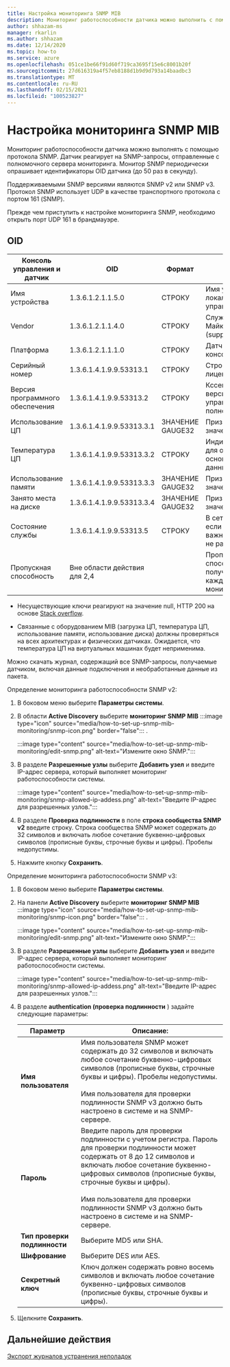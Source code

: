 ```yaml
---
title: Настройка мониторинга SNMP MIB
description: Мониторинг работоспособности датчика можно выполнить с помощью SNMP. Датчик реагирует на SNMP-запросы, отправленные с полномочного сервера мониторинга.
author: shhazam-ms
manager: rkarlin
ms.author: shhazam
ms.date: 12/14/2020
ms.topic: how-to
ms.service: azure
ms.openlocfilehash: 051ce1be66f91d60f719ca3695f15e6c8001b20f
ms.sourcegitcommit: 27d616319a4f57eb8188d1b9d9d793a14baadbc3
ms.translationtype: MT
ms.contentlocale: ru-RU
ms.lasthandoff: 02/15/2021
ms.locfileid: "100523827"
---
```

# <a name="set-up-snmp-mib-monitoring"></a>Настройка мониторинга SNMP MIB

Мониторинг работоспособности датчика можно выполнять с помощью протокола SNMP. Датчик реагирует на SNMP-запросы, отправленные с полномочного сервера мониторинга. Монитор SNMP периодически опрашивает идентификаторы OID датчика (до 50 раз в секунду).

Поддерживаемыми SNMP версиями являются SNMP v2 или SNMP v3. Протокол SNMP использует UDP в качестве транспортного протокола с портом 161 (SNMP).

Прежде чем приступить к настройке мониторинга SNMP, необходимо открыть порт UDP 161 в брандмауэре.

## <a name="oids"></a>OID

| Консоль управления и датчик | OID | Формат | Описание |
|--|--|--|--|
| Имя устройства | 1.3.6.1.2.1.1.5.0 | СТРОКУ | Имя устройства для локальной консоли управления |
| Vendor | 1.3.6.1.2.1.1.4.0 | СТРОКУ | Служба поддержки Майкрософт (support.microsoft.com) |
| Платформа | 1.3.6.1.2.1.1.1.0 | СТРОКУ | Датчик или локальная консоль управления |
| Серийный номер | 1.3.6.1.4.1.9.9.53313.1 | СТРОКУ | Строка, используемая лицензией |
| Версия программного обеспечения | 1.3.6.1.4.1.9.9.53313.2 | СТРОКУ | Кссенсе полная версия строки и управления Строка полной версии |
| Использование ЦП | 1.3.6.1.4.1.9.9.53313.3.1 | ЗНАЧЕНИЕ GAUGE32 | Признак нулевого значения в 100 |
| Температура ЦП | 1.3.6.1.4.1.9.9.53313.3.2 | СТРОКУ | Индикатор Цельсия для от нуля до 100 на основе входных данных Linux |
| Использование памяти | 1.3.6.1.4.1.9.9.53313.3.3 | ЗНАЧЕНИЕ GAUGE32 | Признак нулевого значения в 100 |
| Занято места на диске | 1.3.6.1.4.1.9.9.53313.3.4 | ЗНАЧЕНИЕ GAUGE32 | Признак нулевого значения в 100 |
| Состояние службы | 1.3.6.1.4.1.9.9.53313.5 | СТРОКУ | В сети или вне сети, если один из четырех важных компонентов не работает |
| Пропускная способность | Вне области действия для 2,4 |  | Пропускная способность, полученная для каждого интерфейса монитора в Кссенсе |

   - Несуществующие ключи реагируют на значение null, HTTP 200 на основе [Stack overflow](https://stackoverflow.com/questions/51419026/querying-for-non-existing-record-returns-null-with-http-200).
    
   - Связанные с оборудованием MIB (загрузка ЦП, температура ЦП, использование памяти, использование диска) должны проверяться на всех архитектурах и физических датчиках. Ожидается, что температура ЦП на виртуальных машинах будет неприменима.

Можно скачать журнал, содержащий все SNMP-запросы, получаемые датчиком, включая данные подключения и необработанные данные из пакета.

Определение мониторинга работоспособности SNMP v2:

1. В боковом меню выберите **Параметры системы**.

2. В области **Active Discovery** выберите **мониторинг SNMP MIB** :::image type="icon" source="media/how-to-set-up-snmp-mib-monitoring/snmp-icon.png" border="false"::: .

    :::image type="content" source="media/how-to-set-up-snmp-mib-monitoring/edit-snmp.png" alt-text="Измените окно SNMP.":::

3. В разделе **Разрешенные узлы** выберите **Добавить узел** и введите IP-адрес сервера, который выполняет мониторинг работоспособности системы.

    :::image type="content" source="media/how-to-set-up-snmp-mib-monitoring/snmp-allowed-ip-addess.png" alt-text="Введите IP-адрес для разрешенных узлов.":::

4. В разделе **Проверка подлинности** в поле **строка сообщества SNMP v2** введите строку. Строка сообщества SNMP может содержать до 32 символов и включать любое сочетание буквенно-цифровых символов (прописные буквы, строчные буквы и цифры). Пробелы недопустимы.

5. Нажмите кнопку **Сохранить**.

Определение мониторинга работоспособности SNMP v3:

1. В боковом меню выберите **Параметры системы**.

2. На панели **Active Discovery** выберите **мониторинг SNMP MIB** :::image type="icon" source="media/how-to-set-up-snmp-mib-monitoring/snmp-icon.png" border="false"::: .

    :::image type="content" source="media/how-to-set-up-snmp-mib-monitoring/edit-snmp.png" alt-text="Измените окно SNMP.":::

3. В разделе **Разрешенные узлы** выберите **Добавить узел** и введите IP-адрес сервера, который выполняет мониторинг работоспособности системы.

    :::image type="content" source="media/how-to-set-up-snmp-mib-monitoring/snmp-allowed-ip-addess.png" alt-text="Введите IP-адрес для разрешенных узлов.":::

4. В разделе **authentication (проверка подлинности** ) задайте следующие параметры:

    | Параметр | Описание: |
    |--|--|
    | **Имя пользователя** | Имя пользователя SNMP может содержать до 32 символов и включать любое сочетание буквенно-цифровых символов (прописные буквы, строчные буквы и цифры). Пробелы недопустимы. <br /> <br />Имя пользователя для проверки подлинности SNMP v3 должно быть настроено в системе и на SNMP-сервере. |
    | **Пароль** | Введите пароль для проверки подлинности с учетом регистра. Пароль для проверки подлинности может содержать от 8 до 12 символов и включать любое сочетание буквенно-цифровых символов (прописные буквы, строчные буквы и цифры). <br /> <br/>Имя пользователя для проверки подлинности SNMP v3 должно быть настроено в системе и на SNMP-сервере. |
    | **Тип проверки подлинности** | Выберите MD5 или SHA. |
    | **Шифрование** | Выберите DES или AES. |
    | **Секретный ключ** | Ключ должен содержать ровно восемь символов и включать любое сочетание буквенно-цифровых символов (прописные буквы, строчные буквы и цифры). |

5. Щелкните **Сохранить**.

## <a name="next-steps"></a>Дальнейшие действия

[Экспорт журналов устранения неполадок](how-to-troubleshoot-the-sensor-and-on-premises-management-console.md)
